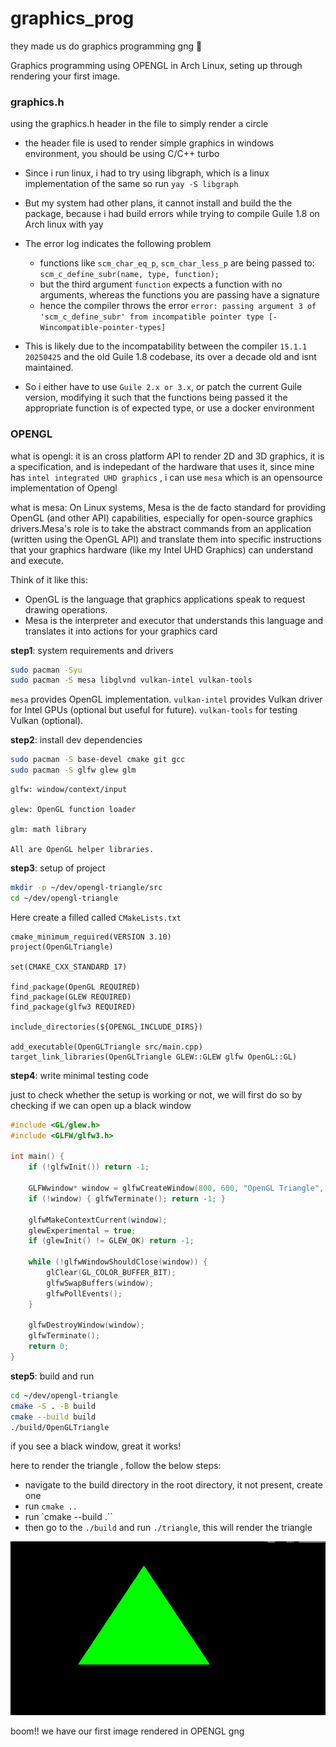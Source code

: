 # graphics_prog
they made us do graphics programming gng  🥀


Graphics programming using OPENGL in Arch Linux, seting up through rendering your first image.
### graphics.h

using the graphics.h header in the file to simply render a circle
- the header file is used to render simple graphics in windows environment, you should be using C/C++ turbo
- Since i run linux, i had to try using libgraph, which is a linux implementation of the same
 so run ``yay -S libgraph``
 - But my system had other plans, it cannot install and build the the package, because i had build errors while trying to compile Guile 1.8 on Arch linux with yay
 - The error log indicates the following problem
   - functions like ``scm_char_eq_p``, ``scm_char_less_p`` are being passed to: 
   ```scm_c_define_subr(name, type, function);```
   - but the third argument ``function`` expects a function with no arguments, whereas the functions you are passing have a signature
   - hence the compiler throws the error 
   ```error: passing argument 3 of 'scm_c_define_subr' from incompatible pointer type [-Wincompatible-pointer-types]```

- This is likely due to the incompatability between the compiler ``15.1.1 20250425`` and the old Guile 1.8 codebase, its over a decade old and isnt maintained.
- So i either have to use ``Guile 2.x or 3.x``, or patch the current Guile version, modifying it such that the functions being passed it the appropriate function is of expected type, or use a docker environment

### OPENGL

what is opengl: it is an cross platform API to render 2D and 3D graphics, it is a specification, and is indepedant of the hardware that uses it, since mine has `intel integrated UHD graphics` , i can use `mesa` which is an opensource implementation of Opengl

what is mesa: On Linux systems, Mesa is the de facto standard for providing OpenGL (and other API) capabilities, especially for open-source graphics drivers.Mesa's role is to take the abstract commands from an application (written using the OpenGL API) and translate them into specific instructions that your graphics hardware (like my Intel UHD Graphics) can understand and execute.

Think of it like this:

  - OpenGL is the language that graphics applications speak to request drawing operations.
  - Mesa is the interpreter and executor that understands this language and translates it into actions for your graphics card

**step1**: system requirements and drivers

```bash
sudo pacman -Syu
sudo pacman -S mesa libglvnd vulkan-intel vulkan-tools
```

`mesa` provides OpenGL implementation.
``vulkan-intel`` provides Vulkan driver for Intel GPUs (optional but useful for future).
``vulkan-tools`` for testing Vulkan (optional).

**step2**: install dev dependencies

```bash
sudo pacman -S base-devel cmake git gcc
sudo pacman -S glfw glew glm
```
    glfw: window/context/input

    glew: OpenGL function loader

    glm: math library

    All are OpenGL helper libraries.

**step3**: setup of project

```bash
mkdir -p ~/dev/opengl-triangle/src
cd ~/dev/opengl-triangle
```

Here create a filled called `CMakeLists.txt`

```make
cmake_minimum_required(VERSION 3.10)
project(OpenGLTriangle)

set(CMAKE_CXX_STANDARD 17)

find_package(OpenGL REQUIRED)
find_package(GLEW REQUIRED)
find_package(glfw3 REQUIRED)

include_directories(${OPENGL_INCLUDE_DIRS})

add_executable(OpenGLTriangle src/main.cpp)
target_link_libraries(OpenGLTriangle GLEW::GLEW glfw OpenGL::GL)
```

**step4**: write minimal testing code

just to check whether the setup is working or not, we will first do so by checking if we can open up a black window

```cpp
#include <GL/glew.h>
#include <GLFW/glfw3.h>

int main() {
    if (!glfwInit()) return -1;

    GLFWwindow* window = glfwCreateWindow(800, 600, "OpenGL Triangle", NULL, NULL);
    if (!window) { glfwTerminate(); return -1; }

    glfwMakeContextCurrent(window);
    glewExperimental = true;
    if (glewInit() != GLEW_OK) return -1;

    while (!glfwWindowShouldClose(window)) {
        glClear(GL_COLOR_BUFFER_BIT);
        glfwSwapBuffers(window);
        glfwPollEvents();
    }

    glfwDestroyWindow(window);
    glfwTerminate();
    return 0;
}
```

**step5**: build and run

```bash
cd ~/dev/opengl-triangle
cmake -S . -B build
cmake --build build
./build/OpenGLTriangle
```

if you see a black window, great it works!

here to render the triangle , follow the below steps:

- navigate to the build directory in the root directory, it not present, create one
- run `cmake ..`
- run `cmake --build .``
- then go to the `./build` and run `./triangle`, this will render the triangle

![alt text](/images/triangle.png)

boom!!
we have our first image rendered in OPENGL gng 